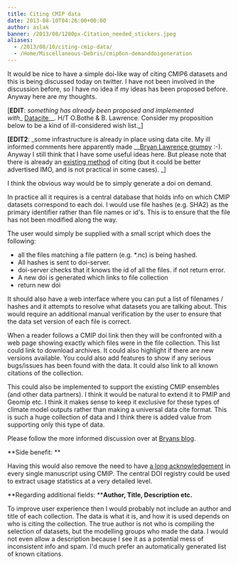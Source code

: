 ```yaml
---
title: Citing CMIP data
date: 2013-08-10T04:26:00+00:00
author: aslak
banner: /2013/08/1280px-Citation_needed_stickers.jpeg
aliases:
  - /2013/08/10/citing-cmip-data/
  - /Home/Miscellaneous-Debris/cmip6on-demanddoigeneration
---
```

It would be nice to have a simple doi-like way of citing CMIP6 datasets and this is being discussed today on twitter. I have not been involved in the discussion before, so I have no idea if my ideas has been proposed before. Anyway here are my thoughts.
  
[**EDIT**: _something has already been proposed and implemented with__ [Datacite](http://cera-www.dkrz.de/WDCC/CMIP5/Citation.jsp)__. H/T O.Bothe & B. Lawrence. Consider my proposition below to be a kind of ill-considered wish list._]
  
**[EDIT2**: _some infrastructure is already in place using data cite. My ill informed comments here apparently made __[Bryan Lawrence grumpy](http://home.badc.rl.ac.uk/lawrence/blog/2013/08/09/on_cmip6_and_dois) :-). Anyway I still think that I have some useful ideas here. But please note that there is already an [existing method](http://cera-www.dkrz.de/WDCC/CMIP5/Citation.jsp) of citing (but it could be better advertised IMO, and is not practical in some cases). _]
  
I think the obvious way would be to simply generate a doi on demand.
  
In practice all it requires is a central database that holds info on which CMIP datasets correspond to each doi. I would use file hashes (e.g. SHA2) as the primary identifier rather than file names or id's. This is to ensure that the file has not been modified along the way.
  
The user would simply be supplied with a small script which does the following:

  * all the files matching a file pattern (e.g. *.nc) is being hashed.
  * All hashes is sent to doi-server.
  * doi-server checks that it knows the id of all the files. if not return error.
  * A new doi is generated which links to file collection
  * return new doi

It should also have a web interface where you can put a list of filenames / hashes and it attempts to resolve what datasets you are talking about. This would require an additional manual verification by the user to ensure that the data set version of each file is correct.
  
When a reader follows a CMIP doi link then they will be confronted with a web page showing exactly which files were in the file collection. This list could link to download archives. It could also highlight if there are new versions available. You could also add features to show if any serious bugs/issues has been found with the data. It could also link to all known citations of the collection.
  
This could also be implemented to support the existing CMIP ensembles (and other data partners). I think it would be natural to extend it to PMIP and Geomip etc. I think it makes sense to keep it exclusive for these types of climate model outputs rather than making a universal data cite format. This is such a huge collection of data and I think there is added value from supporting only this type of data.
  
Please follow the more informed discussion over at [Bryans blog](http://home.badc.rl.ac.uk/lawrence/blog/2013/08/09/on_cmip6_and_dois).
  
**Side benefit: **
  
Having this would also remove the need to have [a long acknowledgement](http://cmip-pcmdi.llnl.gov/cmip5/citation.html) in every single manuscript using CMIP. The central DOI registry could be used to extract usage statistics at a very detailed level.
  
**Regarding additional fields: ****Author, Title, Description etc.**
  
To improve user experience then I would probably not include an author and title of each collection. The data is what it is, and how it is used depends on who is citing the collection. The true author is not who is compiling the selection of datasets, but the modelling groups who made the data. I would not even allow a description because I see it as a potential mess of inconsistent info and spam. I'd much prefer an automatically generated list of known citations.
